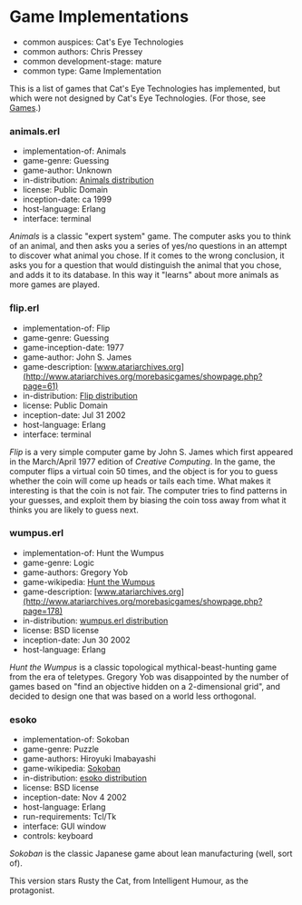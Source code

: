 Game Implementations
====================

*   common auspices: Cat's Eye Technologies
*   common authors: Chris Pressey
*   common development-stage: mature
*   common type: Game Implementation

This is a list of games that Cat's Eye Technologies has implemented,
but which were not designed by Cat's Eye Technologies.
(For those, see [Games](../article/Games.md).)

### animals.erl

*   implementation-of: Animals
*   game-genre: Guessing
*   game-author: Unknown
*   in-distribution: [Animals distribution](http://catseye.tc/distribution/Animals_distribution)
*   license: Public Domain
*   inception-date: ca 1999
*   host-language: Erlang
*   interface: terminal

_Animals_ is a classic "expert system" game.  The computer asks you to think of an
animal, and then asks you a series of yes/no questions in an attempt to
discover what animal you chose.  If it comes to the wrong conclusion, it
asks you for a question that would distinguish the animal that you chose,
and adds it to its database.  In this way it "learns" about more animals
as more games are played.

### flip.erl

*   implementation-of: Flip
*   game-genre: Guessing
*   game-inception-date: 1977
*   game-author: John S. James
*   game-description: [www.atariarchives.org](http://www.atariarchives.org/morebasicgames/showpage.php?page=61)
*   in-distribution: [Flip distribution](http://catseye.tc/distribution/Flip_distribution)
*   license: Public Domain
*   inception-date: Jul 31 2002
*   host-language: Erlang
*   interface: terminal

_Flip_ is a very simple computer game by John S. James which first appeared
in the March/April 1977 edition of _Creative Computing_.
In the game, the computer flips a virtual coin 50 times, and the object is
for you to guess whether the coin will come up heads or tails each time.
What makes it interesting is that the coin is not fair.  The computer tries
to find patterns in your guesses, and exploit them by biasing the coin toss
away from what it thinks you are likely to guess next.

### wumpus.erl

*   implementation-of: Hunt the Wumpus
*   game-genre: Logic
*   game-authors: Gregory Yob
*   game-wikipedia: [Hunt the Wumpus](https://en.wikipedia.org/wiki/Hunt_the_Wumpus)
*   game-description: [www.atariarchives.org](http://www.atariarchives.org/morebasicgames/showpage.php?page=178)
*   in-distribution: [wumpus.erl distribution](http://catseye.tc/distribution/wumpus.erl_distribution)
*   license: BSD license
*   inception-date: Jun 30 2002
*   host-language: Erlang

_Hunt the Wumpus_ is a classic topological mythical-beast-hunting game
from the era of teletypes.  Gregory Yob was disappointed by the
number of games based on "find an objective hidden on a
2-dimensional grid", and decided to design one that was based on
a world less orthogonal.
    
### esoko

*   implementation-of: Sokoban
*   game-genre: Puzzle
*   game-authors: Hiroyuki Imabayashi
*   game-wikipedia: [Sokoban](https://en.wikipedia.org/wiki/Sokoban)
*   in-distribution: [esoko distribution](http://catseye.tc/distribution/esoko_distribution)
*   license: BSD license
*   inception-date: Nov 4 2002
*   host-language: Erlang
*   run-requirements: Tcl/Tk
*   interface: GUI window
*   controls: keyboard

_Sokoban_ is the classic Japanese game about lean manufacturing (well, sort of).

This version stars Rusty the Cat, from Intelligent Humour, as the protagonist.
